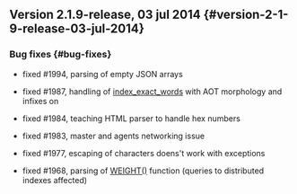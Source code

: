 ## Version 2.1.9-release, 03 jul 2014 {#version-2-1-9-release-03-jul-2014}

### Bug fixes {#bug-fixes}

*   fixed #1994, parsing of empty JSON arrays

*   fixed #1987, handling of [index_exact_words](../index_configuration_options/indexexact_words.md) with AOT morphology and infixes on

*   fixed #1984, teaching HTML parser to handle hex numbers

*   fixed #1983, master and agents networking issue

*   fixed #1977, escaping of characters doens&#039;t work with exceptions

*   fixed #1968, parsing of [WEIGHT()](../select_syntax.md) function (queries to distributed indexes affected)